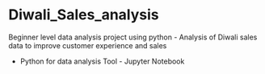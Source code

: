 # Diwali_Sales_analysis
Beginner level data analysis project using python - Analysis of Diwali sales data to improve customer experience and sales 
- Python for data analysis
  Tool - Jupyter Notebook
